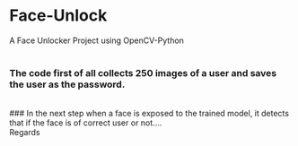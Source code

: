 # Face-Unlock
A Face Unlocker Project using OpenCV-Python
<br><br>

### The code first of all collects 250 images of a user and saves the user as the password.
<br>
### In the next step when a face is exposed to the trained model, it detects that if the face is of correct user or not....

<br>
Regards
